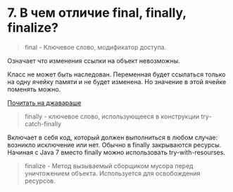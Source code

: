 # 7. В чем отличие final, finally, finalize?

> final - Ключевое слово, модификатор доступа. 

Означает что изменения ссылки на объект невозможны.

Класс не может быть наследован. Переменная будет ссылаться только на одну ячейку памяти и не 
будет изменена. Но значение в этой ячейке поменять можно.

[Почитать на джавараше](https://javarush.ru/groups/posts/591-vot-tak-final)


> finally - ключевое слово, использующееся в конструкции try-catch-finally 

Включает в себя код, который должен выполниться в любом случае: возникло исключение или нет. 
Обычно в finally закрываются ресурсы. 
Начиная с Java 7 вместо finally можно использовать try-with-resourses.
 
> finalize - Метод вызываемый сборщиком мусора перед уничтожением объекта.
> Используется для освобождения ресурсов.
